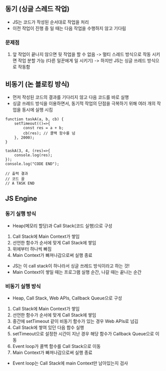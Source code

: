 ## 동기 (싱글 스레드 작업)
- JS는 코드가 작성된 순서대로 작업을 처리
- 이전 작업이 진행 중 일 때는 다음 작업을 수행하지 않고 기다림

### 문제점
1. 앞 작업이 끝나지 않으면 뒷 작업을 할 수 없음
-> 멀티 스레드 방식으로 작동 시키면 작업 분할 가능 (다른 일꾼에게 일 시키기)
-> 하지만 JS는 싱글 쓰레드 방식으로 작동함


## 비동기 (논 블로킹 방식)
- 먼저 작성된 코드의 결과를 기다리지 않고 다음 코드를 바로 실행
- 싱글 쓰레드 방식을 이용하면서, 동기적 작업의 단점을 극복하기 위해 여러 개의 작업을 동시에 실행 시킴

```
function taskA(a, b, cb) {
    setTimeout(()=>{
        const res = a + b;
        cb(res); // 콜백 함수를 넘
    }, 2000);
}

taskA(3, 4, (res)=>{
    console.log(res);
});
console.log("CODE END"); 

// 출력 결과
// 코드 끌 
// A TASK END
```


## JS Engine
### 동기 실행 방식
- Heap(메모리 할당)과 Call Stack(코드 실행)으로 구성

1. Call Stack에 Main Context가 쌓임 
2. 선언한 함수가 순서에 맞게 Call Stack에 쌓임
3. 위에부터 하나씩 빠짐
4. Main Context가 빠져나감으로써 실행 종료

- JS는 이 call stack이 하나라서 싱글 쓰레드 방식이라고 하는 것!
- Main Context이 쌓일 때는 프로그램 실행 순간, 나갈 때는 끝나는 순간

### 비동기 실행 방식
- Heap, Call Stack, Web APIs, Callback Queue으로 구성

1. Call Stack에 Main Context가 쌓임
2. 선언한 함수가 순서에 맞게 Call Stack에 쌓임
3. 중간에 setTimeout 같이 비동기 함수가 있는 경우 Web APIs로 넘김
4. Call Stack에 쌓여 있던 다음 함수 실행
5. setTimeout으로 설정한 시간이 지난 경우 해당 함수가 Callback Queue으로 이동
6. Event loop가 콜백 함수를 Call Stack으로 이동
7. Main Context가 빠져나감으로써 실행 종료

- Event loop는 Call Stack에 main Context만 남아있는지 검사